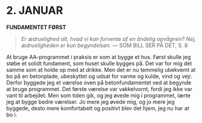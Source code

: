 # 2. JANUAR

**FUNDAMENTET FØRST**

> *Er ædruelighed alt, hvad vi kan forvente af en åndelig opvågnen? Nej, ædrueligheden er kun begyndelsen.*
> — SOM BILL SER PÅ DET, S. 8

At bruge AA-programmet i praksis er som at bygge et hus. Først skulle jeg støbe et solidt fundament, som huset skulle bygges på. Det var for mig det samme som at holde op med at drikke. Men det er nu temmelig ubekvemt at bo på en betonplade, ubeskyttet og udsat for varme og kulde, vind og vejr. Derfor byggede jeg et værelse oven på betonfundamentet ved at begynde at bruge programmet. Det første værelse var vakkelvornt, fordi jeg ikke var vant til arbejdet. Men som tiden gik, og jeg øvede mig i programmet, lærte jeg at bygge bedre værelser. Jo mere jeg øvede mig, og jo mere jeg byggede, desto mere komfortabelt og positivt blev det hjem, jeg nu har at bo i.
